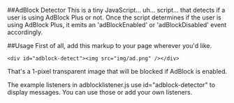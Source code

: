 ##AdBlock Detector
This is a tiny JavaScript... uh... script... that detects if a user is using AdBlock Plus
or not. Once the script determines if the user is using AdBlock Plus, it emits
an 'adBlockEnabled' or 'adBlockDisabled' event accordingly.

##Usage
First of all, add this markup to your page wherever you'd like.

```
<div id="adblock-detect"><img src="img/ad.png" /></div>
```

That's a 1-pixel transparent image that will be blocked if AdBlock is enabled.

The example listeners in adblocklistener.js use id="adblock-detector" to display messages. You can use those or add your own listeners.

